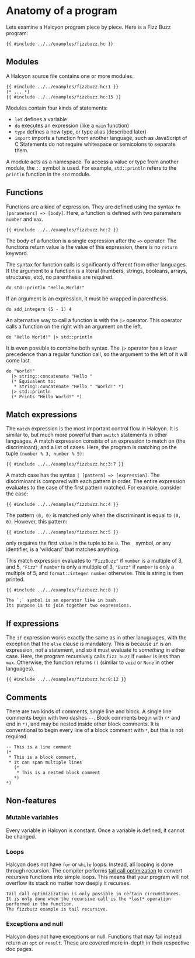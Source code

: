 # Anatomy of a program
Lets examine a Halcyon program piece by piece.
Here is a Fizz Buzz program:
```halcyon
{{ #include ../../examples/fizzbuzz.hc }}
```

## Modules
A Halcyon source file contains one or more modules.
```
{{ #include ../../examples/fizzbuzz.hc:1 }}
(* ... *)
{{ #include ../../examples/fizzbuzz.hc:15 }}
```
Modules contain four kinds of statements:
* `let` defines a variable
* `do` executes an expression (like a `main` function)
* `type` defines a new type, or type alias (described later)
* `import` imports a function from another language, such as JavaScript of C
Statements do not require whitespace or semicolons to separate them.

A module acts as a namespace.
To access a value or type from another module, the `::` symbol is used.
For example, `std::println` refers to the `println` function in the `std` module.

## Functions
Functions are a kind of expression.
They are defined using the syntax `fn [parameters] => [body]`.
Here, a function is defined with two parameters `number` and `max`.
```halcyon
{{ #include ../../examples/fizzbuzz.hc:2 }}
```
The body of a function is a single expression after the `=>` operator.
The functions return value is the value of this expression, there is no `return` keyword.

The syntax for function calls is significantly different from other languages.
If the argument to a function is a literal (numbers, strings, booleans, arrays, structures, etc), no parenthesis are required.
```halcyon
do std::println "Hello World!"
```
If an argument is an expression, it must be wrapped in parenthesis.
```halcyon
do add_integers (5 - 1) 4
```
An alternative way to call a function is with the `|>` operator.
This operator calls a function on the right with an argument on the left.
```halcyon
do "Hello World!" |> std::println
```

It is even possible to combine both syntax.
The `|>` operator has a lower precedence than a regular function call, so the argument to the left of it will come last.
```halcyon
do "World!"
  |> string::concatenate "Hello "
  (* Equivalent to:
   * string::concatenate "Hello " "World!" *)
  |> std::println
  (* Prints "Hello World!" *)
```
## Match expressions
The `match` expression is the most important control flow in Halcyon.
It is similar to, but much more powerful than `switch` statements in other languages.
A match expression consists of an expression to match on (the discriminant), and a list of cases.
Here, the program is matching on the tuple `(number % 3, number % 5)`:
```halcyon
{{ #include ../../examples/fizzbuzz.hc:3:7 }}
```
A match case has the syntax `| [pattern] => [expression]`.
The discriminant is compared with each pattern in order.
The entire expression evaluates to the case of the first pattern matched.
For example, consider the case:
```halcyon
{{ #include ../../examples/fizzbuzz.hc:4 }}
```
The pattern `(0, 0)` is matched *only* when the discriminant is equal to `(0, 0)`.
However, this pattern:
```halcyon
{{ #include ../../examples/fizzbuzz.hc:5 }}
```
only requires the first value in the tuple to be `0`.
The `_` symbol, or any identifier, is a 'wildcard' that matches anything.

This match expression evaluates to `"FizzBuzz"` if `number` is a multiple of 3, and 5,
`"Fizz"` if `number` is only a multiple of 3,
`"Buzz"` if `number` is only a multiple of 5,
and `format::integer number` otherwise.
This is string is then printed.
```halcyon
{{ #include ../../examples/fizzbuzz.hc:8 }}
```
```admonish note
The `;` symbol is an operator like in bash.
Its purpose is to join together two expressions.
```

## If expressions
The `if` expression works exactly the same as in other lanuguages, with the exception that the `else` clause is mandatory.
This is because `if` is an expression, not a statement, and so it must evaluate to *something* in either case.
Here, the program recursively calls `fizz_buzz` if `number` is less than `max`.
Otherwise, the function returns `()` (similar to `void` or `None` in other languages).
```halcyon
{{ #include ../../examples/fizzbuzz.hc:9:12 }}
```

## Comments
There are two kinds of comments, single line and block.
A single line comments begin with two dashes `--`.
Block comments begin with `(*` and end in `*)`, and may be nested inside other block comments.
It is conventional to begin every line of a block comment with `*`, but this is not required.
```halcyon
-- This is a line comment
(*
 * This is a block comment,
 * it can span multiple lines
   (*
    * This is a nested block comment
   *)
*)
```

## Non-features
### Mutable variables
Every variable in Halcyon is constant.
Once a variable is defined, it cannot be changed.
### Loops
Halcyon does not have `for` or `while` loops.
Instead, all looping is done through recursion.
The compiler performs [tail call optimization](https://en.wikipedia.org/wiki/Tail_call) to convert recursive functions into simple loops.
This means that your program will not overflow its stack no matter how deeply it recurses.

```admonish warning
Tail call optimizization is only possible in certain circumstances. 
It is only done when the recursive call is the *last* operation performed in the function.
The fizzbuzz example is tail recursive.
```

### Exceptions and null
Halcyon does not have exceptions or null.
Functions that may fail instead return an `opt` or `result`.
These are covered more in-depth in their respective doc pages.

